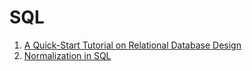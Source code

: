 # SQL

1. [A Quick-Start Tutorial on Relational Database Design](http://www.ntu.edu.sg/home/ehchua/programming/sql/Relational_Database_Design.html)
1. [Normalization in SQL](http://stackoverflow.com/questions/1258743/normalization-in-mysql)
